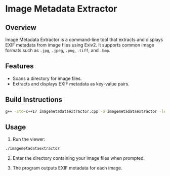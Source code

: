 # Image Metadata Extractor

## Overview
Image Metadata Extractor is a command-line tool that extracts and displays EXIF metadata from image files using Exiv2. It supports common image formats such as `.jpg`, `.jpeg`, `.png`, `.tiff`, and `.bmp`.

## Features
- Scans a directory for image files.
- Extracts and displays EXIF metadata as key-value pairs.

## Build Instructions
```sh
g++ -std=c++17 imagemetadataextractor.cpp -o imagemetadataextractor -lexiv2
```
## Usage
1. Run the viewer:
```sh
./imagemetadataextractor
```
2. Enter the directory containing your image files when prompted.

3. The program outputs EXIF metadata for each image.
